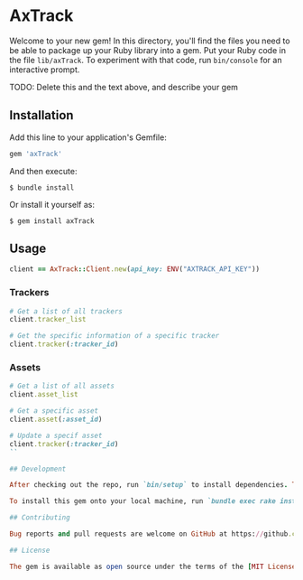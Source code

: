 # AxTrack

Welcome to your new gem! In this directory, you'll find the files you need to be able to package up your Ruby library into a gem. Put your Ruby code in the file `lib/axTrack`. To experiment with that code, run `bin/console` for an interactive prompt.

TODO: Delete this and the text above, and describe your gem

## Installation

Add this line to your application's Gemfile:

```ruby
gem 'axTrack'
```

And then execute:

    $ bundle install

Or install it yourself as:

    $ gem install axTrack

## Usage

```ruby
client == AxTrack::Client.new(api_key: ENV("AXTRACK_API_KEY"))
```

### Trackers
```ruby
# Get a list of all trackers
client.tracker_list

# Get the specific information of a specific tracker
client.tracker(:tracker_id)
```

### Assets
```ruby
# Get a list of all assets
client.asset_list

# Get a specific asset
client.asset(:asset_id)

# Update a specif asset
client.tracker(:tracker_id)
``

## Development

After checking out the repo, run `bin/setup` to install dependencies. Then, run `rake test` to run the tests. You can also run `bin/console` for an interactive prompt that will allow you to experiment.

To install this gem onto your local machine, run `bundle exec rake install`. To release a new version, update the version number in `version.rb`, and then run `bundle exec rake release`, which will create a git tag for the version, push git commits and the created tag, and push the `.gem` file to [rubygems.org](https://rubygems.org).

## Contributing

Bug reports and pull requests are welcome on GitHub at https://github.com/[USERNAME]/axTrack.

## License

The gem is available as open source under the terms of the [MIT License](https://opensource.org/licenses/MIT).
